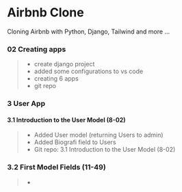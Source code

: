 # Airbnb Clone

Cloning Airbnb with Python, Django, Tailwind and more ...

### 02 Creating apps

> - create django project
> - added some configurations to vs code
> - creating 6 apps
> - git repo

### 3 User App

#### 3.1 Introduction to the User Model (8-02)

> - Added User model (returning Users to admin)
> - Added Biografi field to Users
> - Git repo: 3.1 Introduction to the User Model (8-02)

### 3.2 First Model Fields (11-49)

> -
